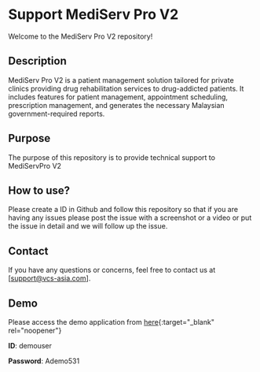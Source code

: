 # Support MediServ Pro V2

Welcome to the MediServ Pro V2 repository!

## Description
MediServ Pro V2 is a patient management solution tailored for private clinics providing drug rehabilitation services to drug-addicted patients. It includes features for patient management, appointment scheduling, prescription management, and generates the necessary Malaysian government-required reports.

## Purpose
The purpose of this repository is to provide technical support to MediServPro V2 

## How to use?
Please create a ID in Github and follow this repository so that if you are having any issues please post the issue with a screenshot or a video or put the issue in detail and we will follow up the issue.

## Contact
If you have any questions or concerns, feel free to contact us at [support@vcs-asia.com].

## Demo
Please access the demo application from [here](https://mspv2.vcs-asia.com){:target="_blank" rel="noopener"}

**ID**: demouser

**Password**: Ademo531
